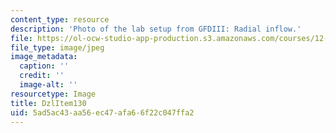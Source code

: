 ```yaml
---
content_type: resource
description: 'Photo of the lab setup from GFDIII: Radial inflow.'
file: https://ol-ocw-studio-app-production.s3.amazonaws.com/courses/12-003-atmosphere-ocean-and-climate-dynamics-fall-2008/5ad5ac43aa56ec47afa66f22c047ffa2_DzlItem130.jpg
file_type: image/jpeg
image_metadata:
  caption: ''
  credit: ''
  image-alt: ''
resourcetype: Image
title: DzlItem130
uid: 5ad5ac43-aa56-ec47-afa6-6f22c047ffa2
---
```

